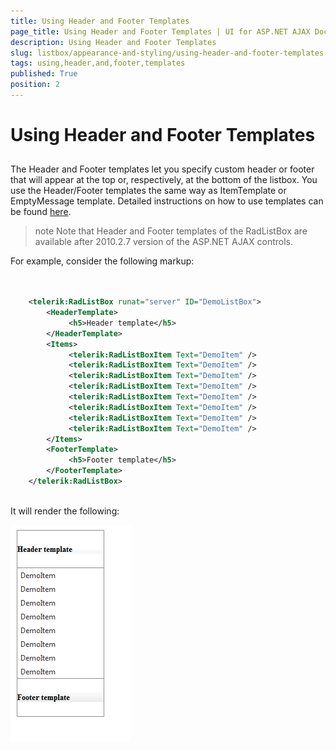 ```yaml
---
title: Using Header and Footer Templates
page_title: Using Header and Footer Templates | UI for ASP.NET AJAX Documentation
description: Using Header and Footer Templates
slug: listbox/appearance-and-styling/using-header-and-footer-templates
tags: using,header,and,footer,templates
published: True
position: 2
---
```


# Using Header and Footer Templates



## 

The Header and Footer templates let you specify custom header or footer that will appear at the top or, respectively, at the bottom of the listbox. You use the Header/Footer templates the same way as ItemTemplate or EmptyMessage template. Detailed instructions on how to use templates can be found [here](http://www.telerik.com/help/aspnet-ajax/listbox-templates-design-time.html).

>note Note that Header and Footer templates of the RadListBox are available after 2010.2.7 version of the ASP.NET AJAX controls.
>


For example, consider the following markup:

````XML
	     
	
	<telerik:RadListBox runat="server" ID="DemoListBox">
	    <HeaderTemplate>
	         <h5>Header template</h5>
	    </HeaderTemplate>
	    <Items>
	         <telerik:RadListBoxItem Text="DemoItem" />
	         <telerik:RadListBoxItem Text="DemoItem" />
	         <telerik:RadListBoxItem Text="DemoItem" />
	         <telerik:RadListBoxItem Text="DemoItem" />
	         <telerik:RadListBoxItem Text="DemoItem" />
	         <telerik:RadListBoxItem Text="DemoItem" />
	         <telerik:RadListBoxItem Text="DemoItem" />
	         <telerik:RadListBoxItem Text="DemoItem" />
	    </Items>
	    <FooterTemplate>
	         <h5>Footer template</h5>
	    </FooterTemplate>
	</telerik:RadListBox>
				
````



It will render the following:

![Header Footer](images/listbox_header_footer.png)
